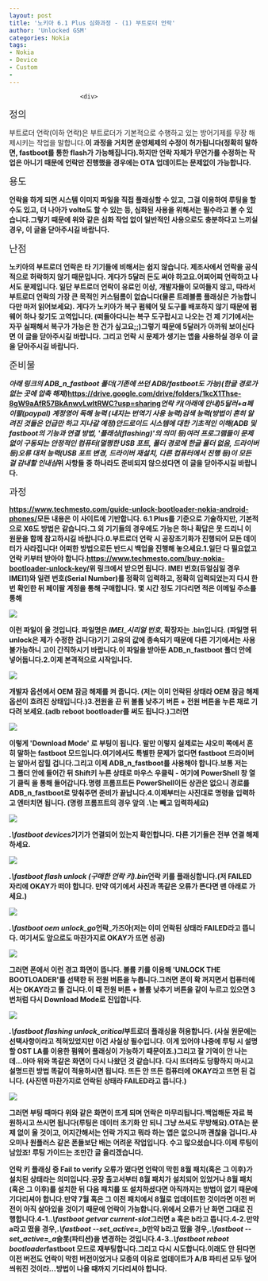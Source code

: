 ```yaml
---
layout: post
title: '노키아 6.1 Plus 심화과정 - (1) 부트로더 언락'
author: 'Unlocked GSM'
categories: Nokia
tags:
- Nokia
- Device
- Custom
- 
---
```



<script> location.href='https://cafe.naver.com/develoid/822252' ; </script>


















						<div>
 <h6 style="padding:0;margin:0;color:;font-weight:normal;text-decoration:inherit;font-size:19px;font-family:'나눔고딕', nanumgothic, AppleSDGothicNeo, sans-serif, simhei;font-style:inherit">정의</h6>
</div>
<div>
 <p><span>부트로더 언락(이하 언락)은 부트로더가 기본적으로 수행하고 있는 방어기제를 무장 해제시키는 작업을 말합니다.<b></span><span>이 과정을 거치면 운영체제의 수정이 허가됩니다(정확히 말하면, fastboot를 통한 flash가 가능해집니다).<b></span><span>하지만 언락 자체가 무언가를 수정하는 작업은 아니기 때문에 언락만 진행했을 경우에는 OTA 업데이트는 문제없이 가능합니다.</span></p>
</div>
<div>
 <h6 style="padding:0;margin:0;color:;font-weight:normal;text-decoration:inherit;font-size:19px;font-family:'나눔고딕', nanumgothic, AppleSDGothicNeo, sans-serif, simhei;font-style:inherit">용도</h6>
</div>
<div>
 <p><span>언락을 하게 되면 시스템 이미지 파일을 직접 플래싱할 수 있고, 그걸 이용하여 루팅을 할 수도 있고, 더 나아가 volte도 할 수 있는 등, 심화된 사용을 위해서는 필수라고 볼 수 있습니다.<b></span><span>그렇기 때문에 위와 같은 </span><span><b>심화 작업 없이 일반적인 사용으로도 충분하다고 느끼실 경우, 이 글을 닫아주시길 바랍니다.</b></span><span><b></span></p>
</div>
<div>
 <h6 style="padding:0;margin:0;color:;font-weight:normal;text-decoration:inherit;font-size:19px;font-family:'나눔고딕', nanumgothic, AppleSDGothicNeo, sans-serif, simhei;font-style:inherit">난점</h6>
</div>
<div>
 <p><span>노키아의 부트로더 언락은 타 기기들에 비해서는 쉽지 않습니다. 제조사에서 언락을 공식적으로 허락하지 않기 때문입니다.&nbsp;</span><span>게다가 </span><span><b>5달러</b></span><span> 돈도 써야 하고요.<b></span><span>어찌어찌 언락하고 나서도 문제입니다. 일단 부트로더 언락이 유료인 이상, 개발자들이 모여들지 않고, 따라서 부트로더 언락의 가장 큰 목적인 </span><span><b>커스텀롬이 없습니다</b></span><span>(물론 트레블롬 플래싱은 가능합니다만 마저 읽어보세요). 게다가 노키아가 </span><span><b>복구 펌웨어 및 도구를 배포하지 않기 때문에</b></span><span> 펌웨어 하나 찾기도 고역입니다. (떠돌아다니는 복구 도구랍시고 나오는 건 제 기기에서는 자꾸 실패해서 복구가 가능은 한 건가 싶고요;;)<b></span><span>그렇기 때문에 </span><span><b>5달러가</b></span><span><b>&nbsp;아까워 보이신다면 이 글을 닫아주시길 바랍니다.&nbsp;</b><b></span><span>그리고&nbsp;</span><span><b>언락 시 문제가 생기는 앱을 사용하실 경우 이 글을 닫아주시길 바랍니다.</b></span><span><b></span></p>
</div>
<div>
 <div>
  <div></div>
 </div>
</div>
<div>
 <h6 style="padding:0;margin:0;color:;font-weight:normal;text-decoration:inherit;font-size:19px;font-family:'나눔고딕', nanumgothic, AppleSDGothicNeo, sans-serif, simhei;font-style:inherit">준비물</h6>
</div>
<div>
 <p><span><i>아래 링크의 ADB_n_fastboot 폴더(기존에 쓰던 ADB/fastboot도 가능)</i><b></span><span><i>(한글 경로가 없는 곳에 압축 해제)</i></span><span><b></span><span><i></i><a href="https://drive.google.com/drive/folders/1kcX1Thse-8gW9aAfR57BkAnwvLwItRWC?usp=sharing">https://drive.google.com/drive/folders/1kcX1Thse-8gW9aAfR57BkAnwvLwItRWC?usp=sharing</a></span><span><b></span><span><i>언락 키(아래에 안내)</i><b></span><span><i>5달러+a</i><b></span><span><i>페이팔(paypal) 계정</i><b></span><span><i>영어 독해 능력 (내지는 번역기 사용 능력)</i><b></span><span><i>검색 능력(방법이 흔히 알려진 것들은 언급만 하고 지나갈 예정)</i></span><span><i></i></span><span><i></i></span><span><b></span><span><i>안드로이드 시스템에 대한 기초적인 이해(ADB 및 fastboot의 기능과 연결 방법, '플래싱(flashing)'의 의미 등)</i><b></span><span><i>여러 프로그램들이 문제없이 구동되는 안정적인 컴퓨터(멀쩡한 USB 포트, 폴더 경로에 한글 폴더 없음, 드라이버 등)</i><b></span><span><i>오류 대처 능력(USB 포트 변경, 드라이버 재설치, 다른 컴퓨터에서 진행 등)</i><b></span><span><i>이 모든 걸 감내할 인내심</i><b></span><span><i></i></span><span><b></span><span><b>위 사항들 중 하나라도 준비되지 않으셨다면 이 글을 닫아주시길 바랍니다.</b></span><span><b></span></p>
</div>
<div>
 <h6 style="padding:0;margin:0;color:;font-weight:normal;text-decoration:inherit;font-size:19px;font-family:'나눔고딕', nanumgothic, AppleSDGothicNeo, sans-serif, simhei;font-style:inherit">과정</h6>
</div>
<div>
 <p><span><a href="https://www.techmesto.com/guide-unlock-bootloader-nokia-android-phones/">https://www.techmesto.com/guide-unlock-bootloader-nokia-android-phones/</a></span><span><b></span><span>모든 내용은 이 사이트에 기반합니다. 6.1 Plus를 기준으로 기술하지만, 기본적으로 X6도 방법은 같습니다.<b></span><span>그 외 기기들의 경우에도 가능은 하나 확답은 못 드리니 이 원문을 함께 참고하시길 바랍니다.<b></span><span><b></span><span><b></span><span>0.<b></span><span><b>부트로더 언락 시 공장초기화가 진행되어 모든 데이터가 사라집니다! 어떠한 방법으로든 반드시 백업을 진행해 놓으세요.</b></span><span><b></span><span><b></span><span><b></span><span>1.<b></span><span>일단 다 필요없고 </span><span><b>언락 키</b></span><span>부터 받아야 합니다.<b></span><span><a href="https://www.techmesto.com/buy-nokia-bootloader-unlock-key/">https://www.techmesto.com/buy-nokia-bootloader-unlock-key/</a><b></span><span>위 링크에서 받으면 됩니다. </span><span><b>IMEI 번호(듀얼심일 경우 IMEI1)와 일련 번호(Serial Number)</b></span><span>를 정확히 입력하고, 정확히 입력되었는지 다시 한번 확인한 뒤 페이팔 계정을 통해 구매합니다.&nbsp;<b></span><span>몇 시간 정도 기다리면 적은 이메일 주소를 통해</span></p>
</div>
<div>
 <div>
  <img src="https://dthumb-phinf.pstatic.net/?src=%22https%3A%2F%2Fblogfiles.pstatic.net%2FMjAxODA5MTFfMjYz%2FMDAxNTM2NjU3NjM0OTUw.UBMMF-RZWJMAa9Tw9fSGj2i9zUov_tcFygho7hu45Pcg.WfJ5bl8GmxowqyfzL_L2HWsYyZhhma_0AmkUEuJacmYg.PNG.kevin110419%2Fimage_2063605591536657497584.png%22&amp;type=cafe_wa740">
 </div>
</div>
<div>
 <p><span></span><span>이런 파일이 올 것입니다. 파일명은 </span><span><i>IMEI_시리얼 번호</i></span><span>, 확장자는 .bin입니다. (파일명 뒤 unlock은 제가 수정한 겁니다)<b></span><span>기기 고유의 값에 종속되기 때문에 다른 기기에서는 사용 불가능하니 고이 간직하시기 바랍니다.<b></span><span>이 파일을 받아둔 </span><span><b>ADB_n_fastboot 폴더 안에 넣어둡니다.</b></span><span><b></span><span><b></span><span><b></span><span>2.<b></span><span>이제 본격적으로 시작입니다.<b></span><span></span></p>
</div>
<div>
 <div>
  <img src="https://dthumb-phinf.pstatic.net/?src=%22https%3A%2F%2Fblogfiles.pstatic.net%2FMjAxODA5MTFfODUg%2FMDAxNTM2NjYxNjcwNTI5.ISYQtevO8rTfB7HxG7FGWYx6nlsyGfb0bZIkM02WISUg.TPjv03M7oXngb81PNB6DE35pmWG7yeKpNJ17O2aWKW4g.PNG.kevin110419%2Fimage_2474946181536659182649.png%22&amp;type=cafe_wa740">
 </div>
</div>
<div>
 <p><span>개발자 옵션에서 </span><span><b>OEM 잠금 해제</b></span><span>를 켜 줍니다. (저는 이미 언락된 상태라 OEM 잠금 해제 옵션이 흐려진 상태입니다.)<b></span><span></span><span><b></span><span><b></span><span>3.<b></span><span>전원을 끈 뒤 </span><span><b>볼륨 낮추기 버튼 + 전원 버튼을 누른 채</b></span><span>로 기다려 보세요.<b></span><span>(adb reboot bootloader를 써도 됩니다.)<b></span><span>그러면</span><span></span><span><b></span><span></span></p>
</div>
<div>
 <div>
  <img src="https://dthumb-phinf.pstatic.net/?src=%22https%3A%2F%2Fblogfiles.pstatic.net%2FMjAxODA5MTFfODgg%2FMDAxNTM2NjU5MzAxOTA5.pfmYCyvixlDuyYcGjO7cXLGTu0sJoImnM1QR-yZ3wSYg.nQEoHqTMtPq5bX3k8O-oUkjDq-HQ2zQFpM4E7TIcpcsg.JPEG.kevin110419%2FIMG_0007.JPG%22&amp;type=cafe_wa740">
 </div>
</div>
<div>
 <p><span>이렇게 'Download Mode' 로 부팅이 됩니다. 말만 이렇지 실제로는 샤오미 쪽에서 흔히 말하는 fastboot 모드입니다.<b></span><span>여기에서도 특별한 문제가 없다면 fastboot 드라이버는 알아서 잡힐 겁니다.<b></span><span><span>그리고 이제 ADB_n_fastboot를 사용해야 합니다.</span><span><b></span><span>보통 저는 그<span>&nbsp;</span></span><span><b>폴더 안에 들어간 뒤 Shift키 누른 상태로 마우스 우클릭 - 여기에 PowerShell 창 열기 클릭</b></span><span><span>&nbsp;</span>을 통해 들어갑니다.<b></span><span>명령 프롬프트든 PowerShell이든 상관은 없으니<span>&nbsp;</span></span><span><b>경로를 ADB_n_fastboot로 맞춰주면 준비가 끝납니다.</b></span><b></span><span><b></span><span><b></span><span>4.<b></span><span></span><span>이제부터는 사진대로 명령을 입력하고 엔터치면 됩니다. (명령 프롬프트의 경우 앞의 .\는 빼고 입력하세요)<b></span><span></span></p>
</div>
<div>
 <div>
  <img src="https://dthumb-phinf.pstatic.net/?src=%22https%3A%2F%2Fblogfiles.pstatic.net%2FMjAxODA5MTFfOTgg%2FMDAxNTM2NjYwODI0Njkz.HYyAXrfWk3w4QH9Mo6bYSizQMNQ4gGG3TW0jw0Vmz2cg.mpJNX4QUASxQTUQ48bmoQBAfcVI_di-0sGQsGPQWbBAg.PNG.kevin110419%2Fimage_4676014711536660804218.png%22&amp;type=cafe_wa740">
 </div>
</div>
<div>
 <p><span><i>.\fastboot devices</i></span><span><b></span><span>기기가 연결되어 있는지 확인합니다. 다른 기기들은 전부 연결 해제하세요.</span></p>
</div>
<div>
 <div>
  <img src="https://dthumb-phinf.pstatic.net/?src=%22https%3A%2F%2Fblogfiles.pstatic.net%2FMjAxODA5MTFfMjE1%2FMDAxNTM2NjY4NTExNTc3.JNeJ-y84Dcb_IbpNYk3qmqeUTtvMgr6Cj9Yj75GoHdUg.S8M6BXM7tYNV2KbJANda7v6XgyzGC2D96rVkxPoi7Xkg.PNG.kevin110419%2Fimage_1053896751536668487201.png%22&amp;type=cafe_wa740">
 </div>
</div>
<div>
 <p><span></span><span></span><span><i>.\fastboot flash unlock (구매한 언락 키).bin</i></span><span><b></span><span>언락 키를 플래싱합니다.<b></span><span>(저 FAILED 자리에 OKAY가 떠야 합니다. 만약 여기에서 사진과 똑같은 오류가 뜬다면 맨 아래로 가세요.)</span></p>
</div>
<div>
 <div>
  <img src="https://dthumb-phinf.pstatic.net/?src=%22https%3A%2F%2Fblogfiles.pstatic.net%2FMjAxODA5MTFfNjQg%2FMDAxNTM2NjYwOTE1NDc5.-2Ux0wnGnDI5JxequOmyn3nLh25TE6hM1u4ITLaQl9Ag.V0V8M-kGHsxrC28_HCDC92_Onah0naaM6OybTiKHyp4g.PNG.kevin110419%2F%25EC%25BA%25A1%25EC%25B2%25985.PNG%22&amp;type=cafe_wa740">
 </div>
</div>
<div>
 <p><span><i>.\fastboot oem unlock_go</i></span><span><b></span><span>언락_가즈아<b></span><span>(저는 이미 언락된 상태라 FAILED라고 뜹니다. 여기서도 앞으로도 마찬가지로 OKAY가 뜨면 성공)<b></span><span></span></p>
</div>
<div>
 <div>
  <img src="https://dthumb-phinf.pstatic.net/?src=%22https%3A%2F%2Fblogfiles.pstatic.net%2FMjAxODA5MTFfNTcg%2FMDAxNTM2NjYxMzk5NzQ3.qnafa1Q2pLXilEHdLPY1cidn0gMbyfmOs8UzZnrFJbUg.08MNlVqKR6mzPFXuzegGuHm7_pTbJH8NycoBws3xvcMg.JPEG.kevin110419%2FIMG_0004.jpg%22&amp;type=cafe_wa740">
 </div>
</div>
<div>
 <p><span>그러면 폰에서 이런 경고 화면이 뜹니다. 볼륨 키를 이용해 '</span><span><b>UNLOCK THE BOOTLOADER</b></span><span>'를 선택한 뒤 전원 버튼을 누릅니다.<b></span><span>그러면 폰이 확 꺼지면서 컴퓨터에서는 OKAY라고 뜰 겁니다.<b></span><span>이 때 전원 버튼 + 볼륨 낮추기 버튼을 같이 누르고 있으면 3번처럼 다시 Download Mode로 진입합니다.<b></span><span></span></p>
</div>
<div>
 <div>
  <img src="https://dthumb-phinf.pstatic.net/?src=%22https%3A%2F%2Fblogfiles.pstatic.net%2FMjAxODA5MTFfMTUy%2FMDAxNTM2NjYxMDI2MTgy.6Bb7ILgqTFBjPoa23dWhlJXBl75jw8Ed4f6pFAJQLQAg.uegOm4AF0V9iyukRTP3B8IuLdbGvNLK06u6LmLXew6cg.PNG.kevin110419%2F%25EC%25BA%25A1%25EC%25B2%25986.PNG%22&amp;type=cafe_wa740">
 </div>
</div>
<div>
 <p><span><i>.\fastboot flashing unlock_critical</i></span><span><b></span><span><span>부트로더 플래싱을 허용합니다. <b></span><span>(사실 원문에는 선택사항이라고 적혀있었지만 이건 사실상 필수입니다. 이게 있어야 나중에 루팅 시 설명할 OST LA를 이용한 펌웨어 플래싱이 가능하기 때문이죠.)</span><span><b></span><span>그리고 잘 기억이 안 나는데...아마 위와 똑같은 화면이 다시 나왔던 것 같습니다. 다시 뜨더라도 당황하지 마시고 설명드린 방법 똑같이 적용하시면 됩니다. 뜨든 안 뜨든 컴퓨터에 </span></span><span><span><b>OKAY</b></span></span><span><span>라고 뜨면 된 겁니다.&nbsp;<span>(사진엔 마찬가지로 언락된 상태라 FAILED라고 뜹니다.)<b></span><span><b></span><span><b></span><span><b></span><span></span></span></span></p>
</div>
<div>
 <div>
  <img src="https://dthumb-phinf.pstatic.net/?src=%22https%3A%2F%2Fblogfiles.pstatic.net%2FMjAxODA5MTFfMTM0%2FMDAxNTM2NjY4MzIyODc1.siBNXop_DSsk2vKcZifN5-QXa43FE4B9fNQJt4pzEBgg.CAr4AYkN44LFAuQTFeLXf6x3n0XtzTL3g-FiNCb5b80g.JPEG.kevin110419%2Fimage_4179299931536668163931.jpg%22&amp;type=cafe_wa740">
 </div>
</div>
<div>
 <p><span><span><span>그러면 부팅 때마다 위와 같은 화면이 뜨게 되며 언락은 마무리됩니다.<b></span><span>백업해둔 자료 복원하시고 쓰시면 됩니다(루팅은 데이터 초기화 안 되니 그냥 쓰셔도 무방해요).<b></span><span>OTA는 문제 없이 올 것이고, 어지간해서는 언락 가지고 뭐라 하는 앱은 없으니까 괜찮을 겁니다.<b></span><span>샤오미나 원플러스 같은 폰들보단 배는 어려운 작업입니다. 수고 많으셨습니다.<b></span><span>이제 </span></span></span><span><span><span><b>루팅</b></span></span></span><span><span><span>이 남았죠! 루팅 가이드는 조만간 글 올리겠습니다.</span><span></span></span><span></span></span></p>
</div>
<div>
 <div>
  <div></div>
 </div>
</div>
<div>
 <p><span>언락 키 플래싱 중 Fail to verify 오류가 떴다면 </span><span><b>언락이 막힌 8월 패치(혹은 그 이후)가 설치된 상태</b></span><span>라는 의미입니다.<b></span><span>공장 출고서부터 8월 패치가 설치되어 있었거나 8월 패치(혹은 그 이후)를 설치한 뒤 다음 패치를 또 설치하셨다면 아직까지는 방법이 없기 때문에 </span><span><b>기다리셔야 합니다.</b></span><span><b></span><span>만약 7월 혹은 그 이전 패치에서 8월로 업데이트한 것이라면 이전 버전이 아직 살아있을 것이기 때문에 언락이 가능합니다.<b></span><span>위에서 오류가 난 화면 그대로 진행합니다.<b></span><span><b></span><span>4-1.<b></span><span><i>.\fastboot getvar current-slot</i></span><span><b></span><span>그러면 a 혹은 b라고 뜹니다.<b></span><span><b></span><span>4-2.<b></span><span>만약 a라고 떴을 경우,<b></span><span><i>.\fastboot --set_active=_b</i></span><span><b></span><span>만약 b라고 떴을 경우,<b></span><span><i>.\fastboot --set_active=_a</i></span><span><b></span><span>슬롯(파티션)을 변경하는 것입니다.<b></span><span><b></span><span>4-3.<b></span><span><i>.\fastboot reboot bootloader</i></span><span><b></span><span>fastboot 모드로 재부팅합니다.<b></span><span><b></span><span>그리고 다시 시도합니다.<b></span><span>이래도 안 된다면 이전 버전도 언락이 막힌 버전이었거나</span><span> 모종의 이유로 업데이트가 A/B 파티션 모두 덮어씌워진 것이라...</span><span><b>방법이 나올 때까지 기다리셔야 합니다.</b></span></p>
</div>
